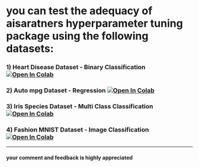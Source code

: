 # you can test the adequacy of aisaratners hyperparameter tuning package using the following datasets:

### 1) Heart Disease Dataset - Binary Classification [![Open In Colab](https://colab.research.google.com/assets/colab-badge.svg)](https://colab.research.google.com/drive/1xK9jW9GU7yCZ6y2JIQWBY_A-2MDg6LTI?usp=sharing)

### 2) Auto mpg Dataset - Regression [![Open In Colab](https://colab.research.google.com/assets/colab-badge.svg)](https://colab.research.google.com/drive/1qvGZA8f1AnE_lt275b_Gd8QMbbeVHPTP?usp=sharing)

### 3) Iris Species Dataset - Multi Class Classification [![Open In Colab](https://colab.research.google.com/assets/colab-badge.svg)](https://colab.research.google.com/drive/1aYAl0lnW0tiiUEVBqBftL8bBkHJLaxea?usp=sharing)

### 4) Fashion MNIST Dataset - Image Classification [![Open In Colab](https://colab.research.google.com/assets/colab-badge.svg)](https://colab.research.google.com/drive/1ew0maMJ-u_862f9XHiGWJvIS4ABsnWtN?usp=sharing)

---------------------------------------------------------------------------------------------
#### **your comment and feedback is highly appreciated** 
